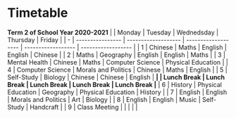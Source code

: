 # Timetable
**Term 2 of School Year 2020-2021**
|   | Monday           | Tuesday             | Wednedsday          | Thursday           | Friday             |
| - | ---------------- | ------------------- | ------------------- | ------------------ | ------------------ |
| 1 | Chinese          | Maths               | English             | English            | Chinese            |
| 2 | Maths            | Geography           | English             | English            | Maths              |
| 3 | Mental Health    | Chinese             | Maths               | Computer Science   | Physical Education |
| 4 | Computer Science | Morals and Politics | Chinese             | Maths              | English            |
| 5 | Self-Study       | Biology             | Chinese             | Chinese            | English            |
**|   | Lunch Break      | Lunch Break         | Lunch Break         | Lunch Break        | Lunch Break        |**
| 6 | History          | Physical Education  | Geography           | Physical Education | History            |
| 7 | English          | English             | Morals and Politics | Art                | Biology            |
| 8 | English          | English             | Music               | Self-Study         | Handcraft          |
| 9 | Class Meeting    |                     |                     |                    |                    |
